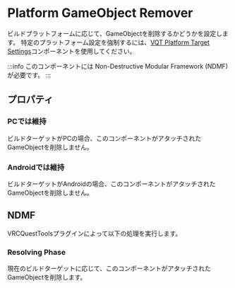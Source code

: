 # Platform GameObject Remover

ビルドプラットフォームに応じて、GameObjectを削除するかどうかを設定します。
特定のプラットフォーム設定を強制するには、[VQT Platform Target Settings](./platform-target-settings)コンポーネントを使用してください。

:::info
このコンポーネントには Non-Destructive Modular Framework (NDMF) が必要です。
:::

## プロパティ

### PCでは維持

ビルドターゲットがPCの場合、このコンポーネントがアタッチされたGameObjectを削除しません。

### Androidでは維持

ビルドターゲットがAndroidの場合、このコンポーネントがアタッチされたGameObjectを削除しません。

## NDMF

VRCQuestToolsプラグインによって以下の処理を実行します。

### Resolving Phase

現在のビルドターゲットに応じて、このコンポーネントがアタッチされたGameObjectを削除します。
